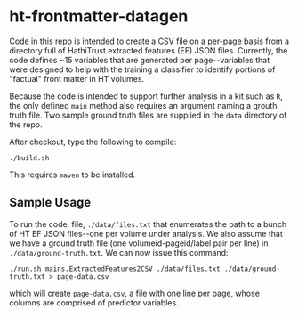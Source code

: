 # ht-frontmatter-datagen
Code in this repo is intended to create a CSV file on a per-page basis from a directory full of HathiTrust extracted features (EF) JSON files.  Currently, the code defines ~15 variables that are generated per page--variables that were designed to help with the training a classifier to identify portions of "factual" front matter in HT volumes.

Because the code is intended to support further analysis in a kit such as ``R``, the only defined ``main`` method also requires an argument naming a grouth truth file.  Two sample ground truth files are supplied in the ``data`` directory of the repo.

After checkout, type the following to compile:
```
./build.sh
```
This requires ``maven`` to be installed.


## Sample Usage
To run the code, file, ``./data/files.txt`` that enumerates the path to a bunch of HT EF JSON files--one per volume under analysis.  We also assume that we have a ground truth file (one volumeid-pageid/label pair per line) in ``./data/ground-truth.txt``.  We can now issue this command:
```
./run.sh mains.ExtractedFeatures2CSV ./data/files.txt ./data/ground-truth.txt > page-data.csv
```
which will create ``page-data.csv``, a file with one line per page, whose columns are comprised of predictor variables.
